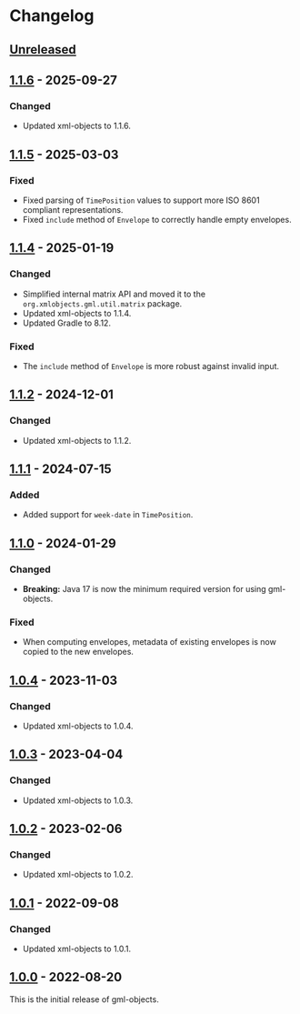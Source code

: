 # Changelog

## [Unreleased]

## [1.1.6] - 2025-09-27
### Changed
- Updated xml-objects to 1.1.6.

## [1.1.5] - 2025-03-03
### Fixed
- Fixed parsing of `TimePosition` values to support more ISO 8601 compliant representations.
- Fixed `include` method of `Envelope` to correctly handle empty envelopes.

## [1.1.4] - 2025-01-19
### Changed
- Simplified internal matrix API and moved it to the `org.xmlobjects.gml.util.matrix` package.
- Updated xml-objects to 1.1.4.
- Updated Gradle to 8.12.

### Fixed
- The `include` method of `Envelope` is more robust against invalid input.

## [1.1.2] - 2024-12-01
### Changed
- Updated xml-objects to 1.1.2.

## [1.1.1] - 2024-07-15
### Added
- Added support for `week-date` in `TimePosition`.

## [1.1.0] - 2024-01-29
### Changed
- **Breaking:** Java 17 is now the minimum required version for using gml-objects.

### Fixed
- When computing envelopes, metadata of existing envelopes is now copied to the new envelopes.

## [1.0.4] - 2023-11-03
### Changed
- Updated xml-objects to 1.0.4.

## [1.0.3] - 2023-04-04
### Changed
- Updated xml-objects to 1.0.3.

## [1.0.2] - 2023-02-06
### Changed
- Updated xml-objects to 1.0.2.

## [1.0.1] - 2022-09-08
### Changed
- Updated xml-objects to 1.0.1.

## [1.0.0] - 2022-08-20
This is the initial release of gml-objects.

[Unreleased]: https://github.com/xmlobjects/gml-objects/compare/v1.1.6...HEAD
[1.1.6]: https://github.com/xmlobjects/gml-objects/releases/tag/v1.1.6
[1.1.5]: https://github.com/xmlobjects/gml-objects/releases/tag/v1.1.5
[1.1.4]: https://github.com/xmlobjects/gml-objects/releases/tag/v1.1.4
[1.1.2]: https://github.com/xmlobjects/gml-objects/releases/tag/v1.1.2
[1.1.1]: https://github.com/xmlobjects/gml-objects/releases/tag/v1.1.1
[1.1.0]: https://github.com/xmlobjects/gml-objects/releases/tag/v1.1.0
[1.0.4]: https://github.com/xmlobjects/gml-objects/releases/tag/v1.0.4
[1.0.3]: https://github.com/xmlobjects/gml-objects/releases/tag/v1.0.3
[1.0.2]: https://github.com/xmlobjects/gml-objects/releases/tag/v1.0.2
[1.0.1]: https://github.com/xmlobjects/gml-objects/releases/tag/v1.0.1
[1.0.0]: https://github.com/xmlobjects/gml-objects/releases/tag/v1.0.0